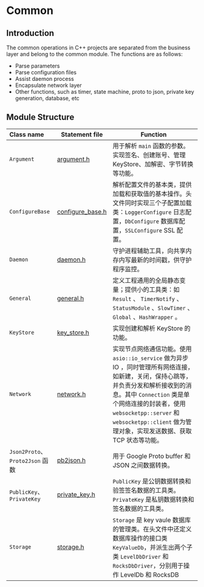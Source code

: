 # Common

## Introduction
The common operations in C++ projects are separated from the business layer and belong to the common module. The functions are as follows:
- Parse parameters
- Parse configuration files
- Assist daemon process
- Encapsulate network layer
- Other functions, such as timer, state machine, proto to json, private key generation, database, etc

## Module Structure
Class name | Statement file | Function
|:--- | --- | ---
| `Argument` | [argument.h](./argument.h) | 用于解析 `main` 函数的参数。实现签名、创建账号、管理 KeyStore、加解密、字节转换等功能。
| `ConfigureBase` | [configure_base.h](./configure_base.h) | 解析配置文件的基本类，提供加载和获取值的基本操作。头文件同时实现三个子配置加载类：`LoggerConfigure` 日志配置，`DbConfigure` 数据库配置，`SSLConfigure` SSL 配置。
| `Daemon` | [daemon.h](./daemon.h) | 守护进程辅助工具，向共享内存内写最新的时间戳，供守护程序监控。
| `General` | [general.h](./general.h) | 定义工程通用的全局静态变量；提供小的工具类：如`Result` 、 `TimerNotify` 、`StatusModule` 、`SlowTimer` 、`Global` 、`HashWrapper` 。
| `KeyStore` | [key_store.h](./key_store.h) | 实现创建和解析 KeyStore 的功能。
| `Network` | [network.h](./network.h) | 实现节点网络通信功能。使用 `asio::io_service` 做为异步 IO ，同时管理所有网络连接，如新建，关闭，保持心跳等，并负责分发和解析接收到的消息。其中 `Connection` 类是单个网络连接的封装者，使用 `websocketpp::server` 和 `websocketpp::client` 做为管理对象，实现发送数据、获取 TCP 状态等功能。
| `Json2Proto`、`Proto2Json` 函数| [pb2json.h](./pb2json.h) | 用于 Google Proto buffer 和 JSON 之间数据转换。
| `PublicKey`、`PrivateKey` | [private_key.h](./private_key.h) | `PublicKey` 是公钥数据转换和验签签名数据的工具类。`PrivateKey` 是私钥数据转换和签名数据的工具类。
| `Storage` | [storage.h](./storage.h) | `Storage` 是 key vaule 数据库的管理类。在头文件中还定义数据库操作的接口类`KeyValueDb`，并派生出两个子类 `LevelDbDriver` 和 `RocksDbDriver`，分别用于操作 LevelDb 和 RocksDB
